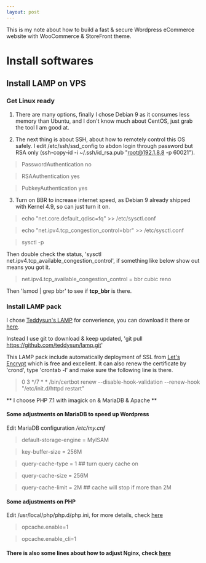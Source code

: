 ```yaml
---
layout: post
---
```

This is my note about how to build a fast & secure Wordpress eCommerce website with WooCommerce & StoreFront theme.

# Install softwares

## Install LAMP on VPS

### Get Linux ready
1. There are many options, finally I chose Debian 9 as it consumes less memory than Ubuntu, and I don't know much about CentOS, just grab the tool I am good at.

2. The next thing is about SSH, about how to remotely control this OS safely. I edit /etc/ssh/ssd_config to abdon login through password but RSA only (ssh-copy-id -i ~/.ssh/id_rsa.pub "root@192.1.8.8 -p 60021").

> PasswordAuthentication  no

> RSAAuthentication       yes

> PubkeyAuthentication    yes

3. Turn on BBR to increase internet speed, as Debian 9 already shipped with Kernel 4.9, so can just turn it on.

> echo "net.core.default_qdisc=fq" >> /etc/sysctl.conf

> echo "net.ipv4.tcp_congestion_control=bbr" >> /etc/sysctl.conf

> sysctl -p

Then double check the status, 'sysctl net.ipv4.tcp_available_congestion_control', if something like below show out means you got it.

> net.ipv4.tcp_available_congestion_control = bbr cubic reno 

Then 'lsmod | grep bbr' to see if **tcp_bbr** is there.

### Install LAMP pack
I chose [Teddysun's LAMP](https://github.com/teddysun/lamp) for converience, you can download it there or [here](https://lamp.sh/download.html).

Instead I use git to download & keep updated, 'git pull https://github.com/teddysun/lamp.git'

This LAMP pack include automatically deployment of SSL from [Let's Encrypt](https://letsencrypt.org) which is free and excellent. It can also renew the certificate by 'crond', type 'crontab -l' and make sure the following line is there.

> 0 3 */7 * * /bin/certbot renew --disable-hook-validation --renew-hook "/etc/init.d/httpd restart"

** I choose PHP 7.1 with imagick on & MariaDB & Apache ** 

#### Some adjustments on MariaDB to speed up Wordpress
Edit MariaDB configuration */etc/my.cnf*

> default-storage-engine = MyISAM

> key-buffer-size = 256M

> query-cache-type = 1  ## turn query cache on

> query-cache-size = 256M

> query-cache-limit = 2M   ## cache will stop if more than 2M

#### Some adjustments on PHP
Edit /usr/local/php/php.d/php.ini, for more details, check [here](http://blog.csdn.net/weixin_36333654/article/details/52770325)

> opcache.enable=1

> opcache.enable_cli=1

#### There is also some lines about how to adjust Nginx, check [here](http://www.elecfans.com/d/633003.html)
